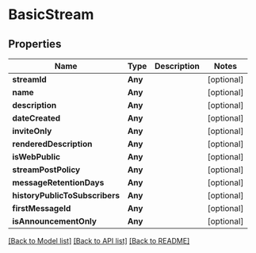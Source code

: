 # BasicStream

## Properties
Name | Type | Description | Notes
------------ | ------------- | ------------- | -------------
**streamId** | **Any** |  | [optional] 
**name** | **Any** |  | [optional] 
**description** | **Any** |  | [optional] 
**dateCreated** | **Any** |  | [optional] 
**inviteOnly** | **Any** |  | [optional] 
**renderedDescription** | **Any** |  | [optional] 
**isWebPublic** | **Any** |  | [optional] 
**streamPostPolicy** | **Any** |  | [optional] 
**messageRetentionDays** | **Any** |  | [optional] 
**historyPublicToSubscribers** | **Any** |  | [optional] 
**firstMessageId** | **Any** |  | [optional] 
**isAnnouncementOnly** | **Any** |  | [optional] 

[[Back to Model list]](../README.md#documentation-for-models) [[Back to API list]](../README.md#documentation-for-api-endpoints) [[Back to README]](../README.md)


